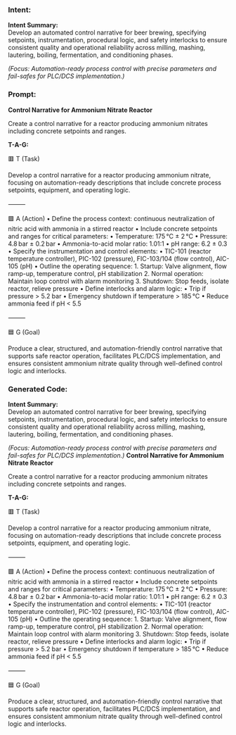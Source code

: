 ### Intent:
**Intent Summary:**  
Develop an automated control narrative for beer brewing, specifying setpoints, instrumentation, procedural logic, and safety interlocks to ensure consistent quality and operational reliability across milling, mashing, lautering, boiling, fermentation, and conditioning phases.  

*(Focus: Automation-ready process control with precise parameters and fail-safes for PLC/DCS implementation.)*

### Prompt:
**Control Narrative for Ammonium Nitrate Reactor**

Create a control narrative for a reactor producing ammonium nitrates including concrete setpoints and ranges.

**T-A-G:**

🟥 T (Task)

Develop a control narrative for a reactor producing ammonium nitrate, focusing on automation-ready descriptions that include concrete process setpoints, equipment, and operating logic.

⸻

🟩 A (Action)
	•	Define the process context: continuous neutralization of nitric acid with ammonia in a stirred reactor
	•	Include concrete setpoints and ranges for critical parameters:
	•	Temperature: 175 °C ± 2 °C
	•	Pressure: 4.8 bar ± 0.2 bar
	•	Ammonia-to-acid molar ratio: 1.01:1
	•	pH range: 6.2 ± 0.3
	•	Specify the instrumentation and control elements:
	•	TIC-101 (reactor temperature controller), PIC-102 (pressure), FIC-103/104 (flow control), AIC-105 (pH)
	•	Outline the operating sequence:
	1.	Startup: Valve alignment, flow ramp-up, temperature control, pH stabilization
	2.	Normal operation: Maintain loop control with alarm monitoring
	3.	Shutdown: Stop feeds, isolate reactor, relieve pressure
	•	Define interlocks and alarm logic:
	•	Trip if pressure > 5.2 bar
	•	Emergency shutdown if temperature > 185 °C
	•	Reduce ammonia feed if pH < 5.5

⸻

🟦 G (Goal)

Produce a clear, structured, and automation-friendly control narrative that supports safe reactor operation, facilitates PLC/DCS implementation, and ensures consistent ammonium nitrate quality through well-defined control logic and interlocks.

### Generated Code:
**Intent Summary:**  
Develop an automated control narrative for beer brewing, specifying setpoints, instrumentation, procedural logic, and safety interlocks to ensure consistent quality and operational reliability across milling, mashing, lautering, boiling, fermentation, and conditioning phases.  

*(Focus: Automation-ready process control with precise parameters and fail-safes for PLC/DCS implementation.)*
**Control Narrative for Ammonium Nitrate Reactor**

Create a control narrative for a reactor producing ammonium nitrates including concrete setpoints and ranges.

**T-A-G:**

🟥 T (Task)

Develop a control narrative for a reactor producing ammonium nitrate, focusing on automation-ready descriptions that include concrete process setpoints, equipment, and operating logic.

⸻

🟩 A (Action)
	•	Define the process context: continuous neutralization of nitric acid with ammonia in a stirred reactor
	•	Include concrete setpoints and ranges for critical parameters:
	•	Temperature: 175 °C ± 2 °C
	•	Pressure: 4.8 bar ± 0.2 bar
	•	Ammonia-to-acid molar ratio: 1.01:1
	•	pH range: 6.2 ± 0.3
	•	Specify the instrumentation and control elements:
	•	TIC-101 (reactor temperature controller), PIC-102 (pressure), FIC-103/104 (flow control), AIC-105 (pH)
	•	Outline the operating sequence:
	1.	Startup: Valve alignment, flow ramp-up, temperature control, pH stabilization
	2.	Normal operation: Maintain loop control with alarm monitoring
	3.	Shutdown: Stop feeds, isolate reactor, relieve pressure
	•	Define interlocks and alarm logic:
	•	Trip if pressure > 5.2 bar
	•	Emergency shutdown if temperature > 185 °C
	•	Reduce ammonia feed if pH < 5.5

⸻

🟦 G (Goal)

Produce a clear, structured, and automation-friendly control narrative that supports safe reactor operation, facilitates PLC/DCS implementation, and ensures consistent ammonium nitrate quality through well-defined control logic and interlocks.
